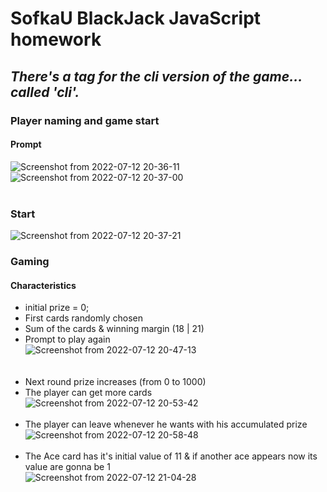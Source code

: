# SofkaU BlackJack JavaScript homework

## _There's a tag for the cli version of the game... called 'cli'._


### Player naming and game start
#### Prompt
![Screenshot from 2022-07-12 20-36-11](https://user-images.githubusercontent.com/88601542/178629894-3e9fd28b-add0-4eb4-a379-1b71c681aebf.png)
![Screenshot from 2022-07-12 20-37-00](https://user-images.githubusercontent.com/88601542/178629909-f31d117f-d381-4cbc-ae27-fc7a7f4d258b.png)
<br></br>
### Start
![Screenshot from 2022-07-12 20-37-21](https://user-images.githubusercontent.com/88601542/178629914-975f4408-daaf-4e4d-8cea-b6f1e748a00d.png)  


### Gaming
#### Characteristics
* initial prize = 0;
* First cards randomly chosen  
* Sum of the cards & winning margin (18 | 21)
* Prompt to play again  
![Screenshot from 2022-07-12 20-47-13](https://user-images.githubusercontent.com/88601542/178631368-ee79f2c3-228b-4c3a-99a2-ae81ce51cc2d.png)  
<br></br>
* Next round prize increases (from 0 to 1000)  
* The player can get more cards  
![Screenshot from 2022-07-12 20-53-42](https://user-images.githubusercontent.com/88601542/178634013-c12607a3-6a81-4058-a376-ea6324ea21c2.png)
<br></br>
* The player can leave whenever he wants with his accumulated prize
  ![Screenshot from 2022-07-12 20-58-48](https://user-images.githubusercontent.com/88601542/178634753-596579d5-79b4-46a1-991d-a63e33f16d71.png)
<br></br>
* The Ace card has it's initial value of 11 & if another ace appears now its value are gonna be 1  
![Screenshot from 2022-07-12 21-04-28](https://user-images.githubusercontent.com/88601542/178635406-cbc4ec1a-0e6a-4001-b8ea-34ff6389caab.png)
